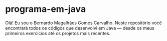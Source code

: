 # programa-em-java
Olá! Eu sou o Bernardo Magalhães Gomes Carvalho. Neste repositório você encontrará todos os códigos que desenvolvi em Java — desde os meus primeiros exercícios até os projetos mais recentes.
